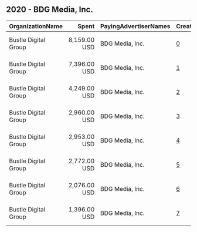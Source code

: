 ## 2020 - BDG Media, Inc. 
|OrganizationName|Spent|PayingAdvertiserNames|CreativeUrls|Impressions|Genders|AgeBrackets|CountryCodes|BillingAddresses|CandidateBallotInformation|
|:---|---:|:---|:---|---:|:---|:---|:---|:---|:---|
|Bustle Digital Group|8,159.00 USD|BDG Media, Inc.|[0](https://www.snap.com/political-ads/asset/03f1bcba4d063a603dcad4f512f1b24046a3dea046c84cafab462e88d76c9546?mediaType=mp4)|3,910,622||18+|united states|"315 Park Ave S Fl 12,New York,10010,US"||
|Bustle Digital Group|7,396.00 USD|BDG Media, Inc.|[1](https://www.snap.com/political-ads/asset/03f1bcba4d063a603dcad4f512f1b24046a3dea046c84cafab462e88d76c9546?mediaType=mp4)|969,154||18+|united states|"315 Park Ave S Fl 12,New York,10010,US"||
|Bustle Digital Group|4,249.00 USD|BDG Media, Inc.|[2](https://www.snap.com/political-ads/asset/7f75500db5eb8062d30cdd861bab162c18ca1ad943e74bbfa814225155c17070?mediaType=mp4)|566,546||18-34|united states|"315 Park Ave S Fl 12,New York,10010,US"||
|Bustle Digital Group|2,960.00 USD|BDG Media, Inc.|[3](https://www.snap.com/political-ads/asset/3f363ce908caca02cdd15435710f3d3045debe3085c27617285f3f0f1a318166?mediaType=jpg)|405,774||18-34|united states|"315 Park Ave S Fl 12,New York,10010,US"||
|Bustle Digital Group|2,953.00 USD|BDG Media, Inc.|[4](https://www.snap.com/political-ads/asset/d9077d1ce938133ac5de6781bd6e605ae64f6f37300d61efaa45ac496313f62a?mediaType=mp4)|403,572||18-34|united states|"315 Park Ave S Fl 12,New York,10010,US"||
|Bustle Digital Group|2,772.00 USD|BDG Media, Inc.|[5](https://www.snap.com/political-ads/asset/3f363ce908caca02cdd15435710f3d3045debe3085c27617285f3f0f1a318166?mediaType=jpg)|1,385,425||18-34|united states|"315 Park Ave S Fl 12,New York,10010,US"||
|Bustle Digital Group|2,076.00 USD|BDG Media, Inc.|[6](https://www.snap.com/political-ads/asset/7f75500db5eb8062d30cdd861bab162c18ca1ad943e74bbfa814225155c17070?mediaType=mp4)|278,561||18-34|united states|"315 Park Ave S Fl 12,New York,10010,US"||
|Bustle Digital Group|1,396.00 USD|BDG Media, Inc.|[7](https://www.snap.com/political-ads/asset/d9077d1ce938133ac5de6781bd6e605ae64f6f37300d61efaa45ac496313f62a?mediaType=mp4)|187,136||18-34|united states|"315 Park Ave S Fl 12,New York,10010,US"||
